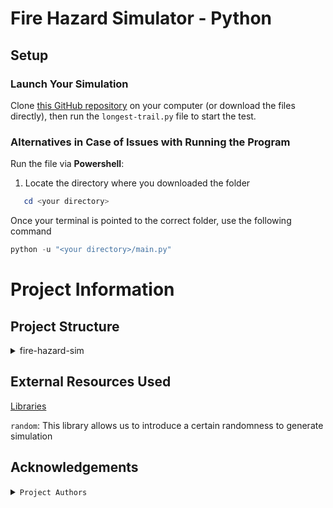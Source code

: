 # Fire Hazard Simulator - Python

## Setup

### Launch Your Simulation

Clone [this GitHub repository](https://github.com/Louis2675/longest-trail) on your computer (or download the files directly), then run the `longest-trail.py` file to start the test.

### Alternatives in Case of Issues with Running the Program

Run the file via **Powershell**:

1. Locate the directory where you downloaded the folder

```powershell
   cd <your directory>
```

Once your terminal is pointed to the correct folder, use the following command
```powershell
python -u "<your directory>/main.py"
```
# Project Information
## Project Structure

<details>
 <summary>fire-hazard-sim</summary>
  <ul>
   <li>terrain_generation.py
   <li>fire_parameters.py
   <li>terrain_parameters.py
   <li>longest-trail.py
   <li>terrain.py
   <li>fire_propagation.py
   <li>README.md</li>
   <li>images folder</li> 
  </ul> 
</details>

## External Resources Used

<u>Libraries</u>

`random`: This library allows us to introduce a certain randomness to generate simulation
<br>

## Acknowledgements

<details>
 <summary><code>Project Authors</code></summary>
 <ul>
    <li><a href="https://github.com/Louis2675">Louis Declerck</a>
    <li><a href="https://github.com/martinppx">Martin Leuleux</a>
 </ul>
</details>
